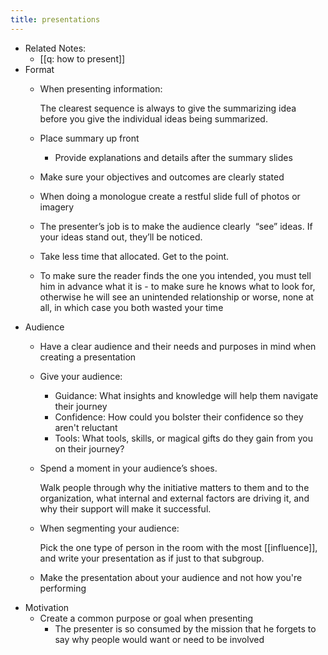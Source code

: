 ```yaml
---
title: presentations
---
```


- Related Notes:
	- [[q: how to present]]
- Format
	- When presenting information: 
	  
	  The clearest sequence is always to give the summarizing idea before you give the individual ideas being summarized.
	- Place summary up front
		- Provide explanations and details after the summary slides
	- Make sure your objectives and outcomes are clearly stated
	- When doing a monologue create a restful slide full of photos or imagery
	- The presenter’s job is to make the audience clearly  “see” ideas. If your ideas stand out, they’ll be noticed.
	- Take less time that allocated. Get to the point.
	- To make sure the reader finds the one you intended, you must tell him in advance what it is - to make sure he knows what to look for, otherwise he will see an unintended relationship or worse, none at all, in which case you both wasted your time
- Audience
	- Have a clear audience and their needs and purposes in mind when creating a presentation
	- Give your audience:
		- Guidance: What insights and knowledge will help them navigate their journey
		- Confidence: How could you bolster their confidence so they aren't reluctant
		- Tools: What tools, skills, or magical gifts do they gain from you on their journey?
	- Spend a moment in your audience’s shoes. 
	  
	  Walk people through why the initiative matters to them and to the organization, what internal and external factors are driving it, and why their support will make it successful.
	- When segmenting your audience: 
	  
	  Pick the one type of person in the room with the most [[influence]], and write your presentation as if just to that subgroup.
	- Make the presentation about your audience and not how you're performing
- Motivation
	- Create a common purpose or goal when presenting
		- The presenter is so consumed by the mission that he forgets to say why people would want or need to be involved